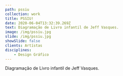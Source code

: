```yaml
---
path: pssiu
collection: work
title: PSSIU!
date: 2020-06-04T13:32:39.269Z
text: Diagramação de Livro infantil de Jeff Vasques.
image: /img/pssiu.jpg
slide: /img/pssiu.jpg
showSlide: false
clients: Artístas
disciplines: 
    - Design Gráfico
---
```

Diagramação de Livro infantil de Jeff Vasques.
